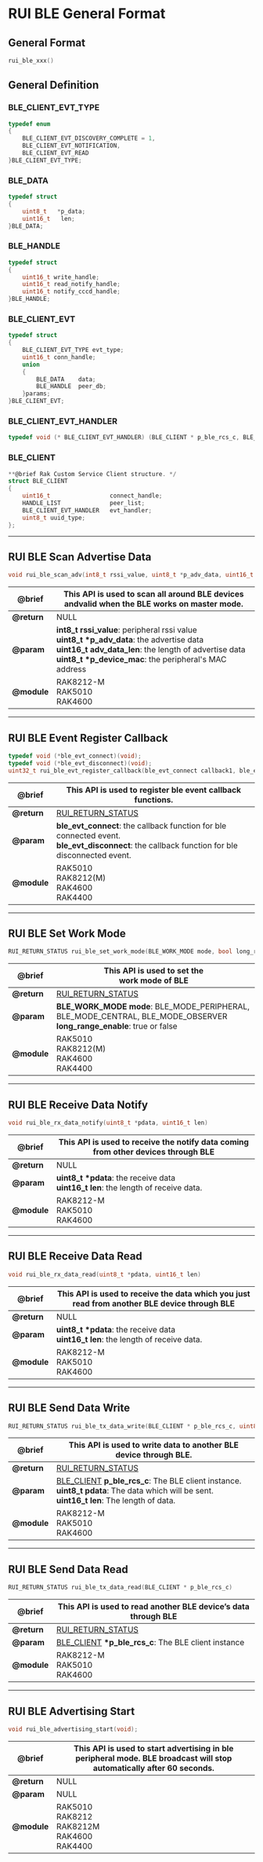 # RUI BLE General Format

## General Format

```C
rui_ble_xxx()
```

## General Definition

### BLE_CLIENT_EVT_TYPE

```C
typedef enum
{
    BLE_CLIENT_EVT_DISCOVERY_COMPLETE = 1,
    BLE_CLIENT_EVT_NOTIFICATION,
    BLE_CLIENT_EVT_READ
}BLE_CLIENT_EVT_TYPE;
```

### BLE_DATA

```C
typedef struct
{
    uint8_t   *p_data;
    uint16_t   len;
}BLE_DATA;
```

### BLE_HANDLE

```C
typedef struct
{
    uint16_t write_handle;
    uint16_t read_notify_handle;
    uint16_t notify_cccd_handle;
}BLE_HANDLE;
```

### BLE_CLIENT_EVT

```C
typedef struct
{
    BLE_CLIENT_EVT_TYPE evt_type;
    uint16_t conn_handle;
    union
    {
        BLE_DATA    data;
        BLE_HANDLE  peer_db;
    }params;
}BLE_CLIENT_EVT;
```
### BLE_CLIENT_EVT_HANDLER

```C
typedef void (* BLE_CLIENT_EVT_HANDLER) (BLE_CLIENT * p_ble_rcs_c, BLE_CLIENT_EVT * p_evt);
```
### BLE_CLIENT

```C
**@brief Rak Custom Service Client structure. */
struct BLE_CLIENT
{
    uint16_t                 connect_handle;
    HANDLE_LIST              peer_list;
    BLE_CLIENT_EVT_HANDLER   evt_handler;
    uint8_t uuid_type;
};
```
---

## RUI BLE Scan Advertise Data

```C
void rui_ble_scan_adv(int8_t rssi_value, uint8_t *p_adv_data, uint16_t adv_data_len, uint8_t *p_device_mac)
```

| @brief | This API is used to scan all around BLE devices andvalid when the BLE works on master mode. | 
| ---- | ---- | 
| **@return** | NULL | 
| **@param** | __int8_t rssi_value__: peripheral rssi value <br> __uint8_t *p_adv_data__: the advertise data <br> __uint16_t adv_data_len__: the length of advertise data <br> __uint8_t *p_device_mac__: the peripheral's MAC address | 
| **@module** | RAK8212-M <br> RAK5010 <br> RAK4600 | 

---

## RUI BLE Event Register Callback

```C
typedef void (*ble_evt_connect)(void);
typedef void (*ble_evt_disconnect)(void);
uint32_t rui_ble_evt_register_callback(ble_evt_connect callback1, ble_evt_disconnect callback2);
```
| @brief | This API is used to register ble event callback functions. | 
| ---- | ---- | 
| **@return** | <a href="/en-us/rui/#rui-return-status.html" target="blank">RUI_RETURN_STATUS</a> | 
| **@param** | **ble_evt_connect**: the callback function for ble connected event. <br> **ble_evt_disconnect**: the callback function for ble disconnected event. | 
| **@module** | RAK5010 <br> RAK8212(M) <br> RAK4600 <br> RAK4400 | 

---

## RUI BLE Set Work Mode

```C
RUI_RETURN_STATUS rui_ble_set_work_mode(BLE_WORK_MODE mode, bool long_range_enable);
```

| @brief | This API is used to set the<br>work mode of BLE | 
| ---- | ---- | 
| **@return** | <a href="/en-us/rui/#rui-return-status.html" target="blank">RUI_RETURN_STATUS</a> | 
| **@param** | **BLE_WORK_MODE mode**: BLE_MODE_PERIPHERAL, BLE_MODE_CENTRAL, BLE_MODE_OBSERVER <br> **long_range_enable**: true or false | 
| **@module** | RAK5010 <br> RAK8212(M) <br> RAK4600 <br> RAK4400 | 

---

## RUI BLE Receive Data Notify

```C
void rui_ble_rx_data_notify(uint8_t *pdata, uint16_t len)
```

| @brief | This API is used to receive the notify data coming from other devices through BLE |
| ---- | ---- |
| **@return** | NULL | 
| **@param** | __uint8_t *pdata__:      the receive data <br> __uint16_t len__:       the length of receive data. |
| **@module** | RAK8212-M <br> RAK5010 <br> RAK4600 |

---

## RUI BLE Receive Data Read

```C
void rui_ble_rx_data_read(uint8_t *pdata, uint16_t len)
```

| @brief | This API is used to receive the data which you just read from another BLE device through BLE | 
| ---- | ---- | 
| **@return** | NULL | 
| **@param** | __uint8_t *pdata__:      the receive data <br> __uint16_t  len__:       the length of receive data. | 
| **@module** | RAK8212-M <br> RAK5010 <br> RAK4600 |

---

## RUI BLE Send Data Write

```C
RUI_RETURN_STATUS rui_ble_tx_data_write(BLE_CLIENT * p_ble_rcs_c, uint8_t *pdata, uint16_t len)
```

| @brief | This API is used to write data to another BLE device through BLE. | 
| ---- | ---- | 
| **@return** | <a href="/en-us/rui/#rui-return-status.html" target="blank">RUI_RETURN_STATUS</a> | 
| **@param** | <a href="/en-us/rui/rui-ble-general-format/#ble-client.html" target="blank">BLE_CLIENT</a> __p_ble_rcs_c__: The BLE client instance. <br> **uint8_t pdata**: The data which will be sent. <br> **uint16_t len**: The length of data. | 
| **@module** | RAK8212-M <br> RAK5010 <br> RAK4600 | 

---

## RUI BLE Send Data Read

```C
RUI_RETURN_STATUS rui_ble_tx_data_read(BLE_CLIENT * p_ble_rcs_c)
```

| @brief | This API is used to read another BLE device’s data through BLE | 
| ---- | ---- | 
| **@return** | <a href="/en-us/rui/#rui-return-status.html" target="blank">RUI_RETURN_STATUS</a> | 
| **@param** | <a href="/en-us/rui/rui-ble-general-format/#ble-client.html" target="blank">BLE_CLIENT</a> __*p_ble_rcs_c__: The BLE client instance | 
| **@module** | RAK8212-M <br> RAK5010 <br> RAK4600 |

---

## RUI BLE Advertising Start

```C
void rui_ble_advertising_start(void);
```

| @brief | This API is used to start advertising in ble peripheral mode. BLE broadcast will stop automatically after 60 seconds. | 
| ---- | ---- | 
| **@return** | NULL | 
| **@param** | NULL | 
| **@module** | RAK5010 <br> RAK8212 <br> RAK8212M <br> RAK4600 <br> RAK4400 | 